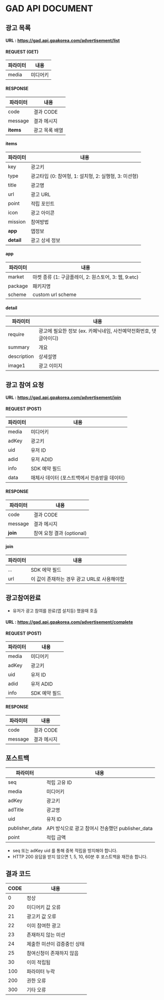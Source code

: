 # GAD API DOCUMENT

## 광고 목록
#### URL : https://gad.api.gpakorea.com/advertisement/list
#### REQUEST (GET)
| 파라미터 | 내용 |
| ------------------- | ------------------- |
| media | 미디어키 |
#### RESPONSE
| 파라미터 | 내용 |
| ------------------- | ------------------- |
| code | 결과 CODE |
| message | 결과 메시지 |
| **items** | 광고 목록 배열 |
#### items
| 파라미터 | 내용 |
| ------------------- | ------------------- |
| key | 광고키 |
| type | 광고타입 (0: 참여형, 1: 설치형, 2: 실행형, 3: 미션형) |
| title | 광고명 |
| url | 광고 URL |
| point | 적립 포인트 |
| icon | 광고 아이콘 |
| mission | 참여방법 |
| **app** | 앱정보 |
| **detail** | 광고 상세 정보 |
#### app
| 파라미터 | 내용 |
| ------------------- | ------------------- |
| market | 마켓 종류 (1: 구글플레이, 2: 원스토어, 3: 웹, 9:etc) |
| package | 패키지명 |
| scheme | custom url scheme |
#### detail
| 파라미터 | 내용 |
| ------------------- | ------------------- |
| require | 광고에 필요한 정보 (ex. 카페닉네임, 사전예약전화번호, 댓글아이디) |
| summary | 개요 |
| description | 상세설명 |
| image1 | 광고 이미지 |

## 광고 참여 요청
#### URL : https://gad.api.gpakorea.com/advertisement/join
#### REQUEST (POST)
| 파라미터 | 내용 |
| --- | --- |
| media | 미디어키 |
| adKey | 광고키 |
| uid | 유저 ID |
| adid | 유저 ADID |
| info | SDK 예약 필드 |
| data | 매체사 데이터 (포스트백에서 전송받을 데이터) |
#### RESPONSE
| 파라미터 | 내용 |
| ------------------- | ------------------- |
| code | 결과 CODE |
| message | 결과 메시지 |
| **join** | 참여 요청 결과 (optional) |
#### join
| 파라미터 | 내용 |
| ------------------- | ------------------- |
| ... | SDK 에약 필드 |
| url | 이 값이 존재하는 경우 광고 URL로 사용해야함 |

## 광고참여완료
- 유저가 광고 참여를 완료(앱 설치등) 했을때 호출
#### URL : https://gad.api.gpakorea.com/advertisement/complete
#### REQUEST (POST)
| 파라미터 | 내용 |
| --- | --- |
| media | 미디어키 |
| adKey | 광고키 |
| uid | 유저 ID |
| adid | 유저 ADID |
| info | SDK 예약 필드 |
#### RESPONSE
| 파라미터 | 내용 |
| ------------------- | ------------------- |
| code | 결과 CODE |
| message | 결과 메시지 |

## 포스트백
| 파라미터 | 내용 |
| ------------------- | ------------------- |
| seq | 적립 고유 ID |
| media | 미디어키 |
| adKey | 광고키 |
| adTitle | 광고명 |
| uid | 유저 ID |
| publisher_data | API 방식으로 광고 참여시 전송했던 publisher_data |
| point | 적립 금액 |
- seq 또는 adKey uid 를 통해 중복 적립을 방지해야 합니다.
- HTTP 200 응답을 받지 않으면 1, 5, 10, 60분 후 포스트백을 재전송 합니다.

## 결과 코드
| CODE | 내용 |
| --- | --- |
| 0 | 정상 |
| 20 | 미디어키 값 오류 |
| 21 | 광고키 값 오류 |
| 22 | 이미 참여한 광고 |
| 23 | 존재하지 않는 미션 |
| 24 | 제출한 미션이 검증중인 상태 |
| 25 | 참여신청이 존재하지 않음 |
| 30 | 이미 적립됨 |
| 100 | 파라미터 누락 |
| 200 | 권한 오류 |
| 300 | 기타 오류 |